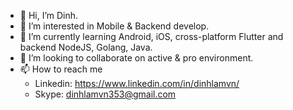 - 👋 Hi, I’m Dinh.
- 👀 I’m interested in Mobile & Backend develop.
- 🌱 I’m currently learning Android, iOS, cross-platform Flutter and backend NodeJS, Golang, Java.
- 💞️ I’m looking to collaborate on active & pro environment.
- 📫 How to reach me
    * Linkedin: https://www.linkedin.com/in/dinhlamvn/
    * Skype: dinhlamvn353@gmail.com
